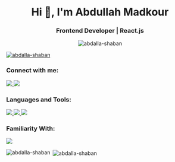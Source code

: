<h1 align="center">Hi 👋, I'm Abdullah Madkour</h1>
<h3 align="center">Frontend Developer | React.js</h3>

<p align="center"> <img src="https://komarev.com/ghpvc/?username=abdalla-shaban&label=Profile%20views&color=0e75b6&style=flat" alt="abdalla-shaban" /> </p>

<p align="left"> <a href="https://github.com/ryo-ma/github-profile-trophy"><img src="https://github-profile-trophy.vercel.app/?username=abdalla-shaban" alt="abdalla-shaban" /></a> </p>

<h3 align="left">Connect with me:</h3>
<p align="left">
<a href="https://linkedin.com/in/abdullahmadkour" target="blank">
  <img src="https://skillicons.dev/icons?i=linkedin" />
<a href="mailto:abdallashaban584@gmail.com" target="blank">
  <img src="https://skillicons.dev/icons?i=gmail" />
</a>
</p>

<h3 align="left">Languages and Tools:</h3>
<p align="left"> 
  <a href="https://skillicons.dev">
    <img src="https://skillicons.dev/icons?i=react,nextjs,ts,tailwind,redux" />
    <img src="https://skillicons.dev/icons?i=html,css,js,regex,bootstrap,sass" />
    <img src="https://skillicons.dev/icons?i=vscode,visualstudio,vercel,postman" />
  </a>
   </p>
   <h3 align="left">Familiarity With:</h3>
   <p align="left">
      <a href="https://skillicons.dev">
      <img src="https://skillicons.dev/icons?i=nodejs,express,mongodb,figma,xd" />
  </a>
 </p>

<p><img align="left" src="https://github-readme-stats.vercel.app/api/top-langs?username=abdalla-shaban&show_icons=true&locale=en&layout=compact" alt="abdalla-shaban" /></p>

<p>&nbsp;<img align="center" src="https://github-readme-stats.vercel.app/api?username=abdalla-shaban&include_all_commits=true&show_icons=true&locale=en" alt="abdalla-shaban" /></p>

